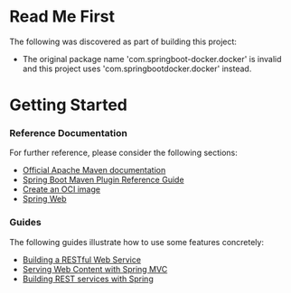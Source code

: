 # Read Me First
The following was discovered as part of building this project:

* The original package name 'com.springboot-docker.docker' is invalid and this project uses 'com.springbootdocker.docker' instead.

# Getting Started

### Reference Documentation
For further reference, please consider the following sections:

* [Official Apache Maven documentation](https://maven.apache.org/guides/index.html)
* [Spring Boot Maven Plugin Reference Guide](https://docs.spring.io/spring-boot/docs/2.7.6/maven-plugin/reference/html/)
* [Create an OCI image](https://docs.spring.io/spring-boot/docs/2.7.6/maven-plugin/reference/html/#build-image)
* [Spring Web](https://docs.spring.io/spring-boot/docs/2.7.6/reference/htmlsingle/#web)

### Guides
The following guides illustrate how to use some features concretely:

* [Building a RESTful Web Service](https://spring.io/guides/gs/rest-service/)
* [Serving Web Content with Spring MVC](https://spring.io/guides/gs/serving-web-content/)
* [Building REST services with Spring](https://spring.io/guides/tutorials/rest/)

